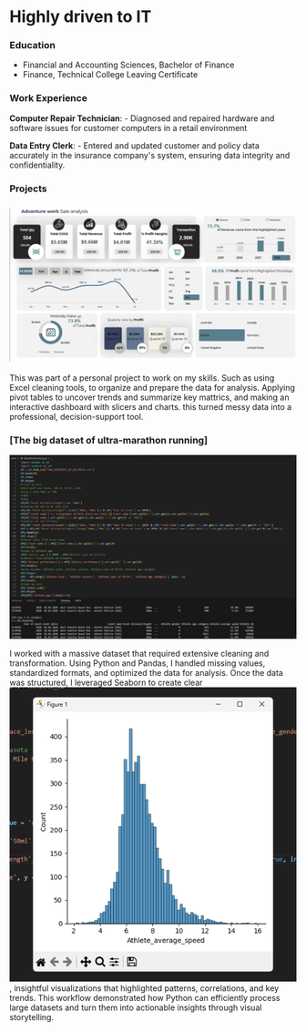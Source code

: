 # Highly driven to IT

### Education
- Financial and Accounting Sciences, Bachelor of Finance
- Finance, Technical College Leaving Certificate

### Work Experience
**Computer Repair Technician**: - Diagnosed and repaired hardware and software issues for customer computers in a retail environment

**Data Entry Clerk**: - Entered and updated customer and policy data accurately in the insurance company's system, ensuring data integrity and confidentiality. 

### Projects
### ![Sale Analysis for Advanture Work](/Images/ExcelDashboard.png)

This was part of a personal project to work on my skills. Such as using Excel cleaning tools, to organize and prepare the data for analysis. Applying pivot tables to uncover trends and summarize key mattrics, and making an interactive dashboard with slicers and charts. this turned messy data into a professional, decision-support tool.

### [The big dataset of ultra-marathon running]
![image alt](https://github.com/YariInCs/Yari.github.io/blob/5bad7bafa8820a35e722e1cd5fa8acf58a49cb39/Images/Python.png)

I worked with a massive dataset that required extensive cleaning and transformation. Using Python and Pandas, I handled missing values, standardized formats, and optimized the data for analysis. Once the data was structured, I leveraged Seaborn to create clear ![image alt](https://github.com/YariInCs/Yari.github.io/blob/c4f833114af8a66b1c52fde59f75a0f5af275974/Images/Chart.png), insightful visualizations that highlighted patterns, correlations, and key trends. This workflow demonstrated how Python can efficiently process large datasets and turn them into actionable insights through visual storytelling.






